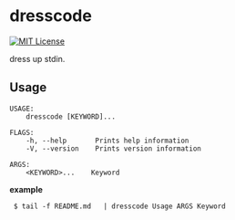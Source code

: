 # dresscode
[![MIT License](http://img.shields.io/badge/license-MIT-blue.svg?style=flat)](LICENSE)

dress up stdin.

## Usage
```
USAGE:
    dresscode [KEYWORD]...

FLAGS:
    -h, --help       Prints help information
    -V, --version    Prints version information

ARGS:
    <KEYWORD>...    Keyword
```
**example**

```
 $ tail -f README.md   | dresscode Usage ARGS Keyword
 ```
